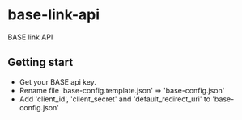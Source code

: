 # base-link-api
BASE link API

## Getting start

* Get your BASE api key.
* Rename file 'base-config.template.json' => 'base-config.json'
* Add 'client_id', 'client_secret' and 'default_redirect_uri' to 'base-config.json'

